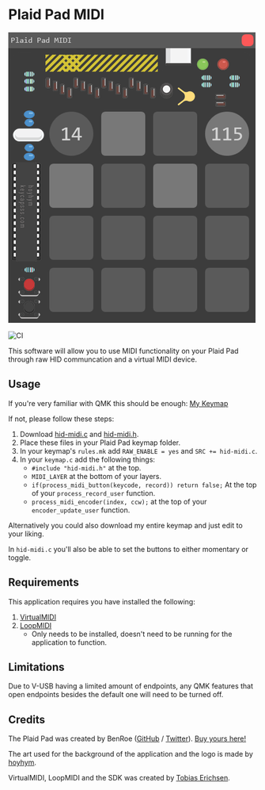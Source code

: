 # Plaid Pad MIDI
![Screenshot](images/screenshot.png)

![CI](https://github.com/mavanmanen/Plaid-Pad-MIDI/workflows/CI/badge.svg)

This software will allow you to use MIDI functionality on your Plaid Pad through raw HID communcation and a virtual MIDI device.

## Usage
If you're very familiar with QMK this should be enough: [My Keymap](https://github.com/mavanmanen/qmk_firmware/tree/master/keyboards/keycapsss/plaid_pad/keymaps/mavanmanen)

If not, please follow these steps:
1. Download [hid-midi.c](https://raw.githubusercontent.com/mavanmanen/qmk_firmware/master/keyboards/keycapsss/plaid_pad/keymaps/mavanmanen/hid-midi.c) and [hid-midi.h](https://raw.githubusercontent.com/mavanmanen/qmk_firmware/master/keyboards/keycapsss/plaid_pad/keymaps/mavanmanen/hid-midi.h).
2. Place these files in your Plaid Pad keymap folder.
3. In your keymap's `rules.mk` add `RAW_ENABLE = yes` and `SRC += hid-midi.c`.
4. In your `keymap.c` add the following things:
   - `#include "hid-midi.h"` at the top.
   - `MIDI_LAYER` at the bottom of your layers.
   - `if(process_midi_button(keycode, record)) return false;` At the top of your `process_record_user` function.
   - `process_midi_encoder(index, ccw);` at the top of your `encoder_update_user` function.

Alternatively you could also download my entire keymap and just edit to your liking.

In `hid-midi.c` you'll also be able to set the buttons to either momentary or toggle.

## Requirements
This application requires you have installed the following:
1. [VirtualMIDI](http://www.tobias-erichsen.de/software/virtualmidi.html)
2. [LoopMIDI](http://www.tobias-erichsen.de/software/loopmidi.html)
   - Only needs to be installed, doesn't need to be running for the application to function.

## Limitations 
Due to V-USB having a limited amount of endpoints, any QMK features that open endpoints besides the default one will need to be turned off.

## Credits
The Plaid Pad was created by BenRoe ([GitHub](https://github.com/BenRoe) / [Twitter](https://twitter.com/keycapsss)).
[Buy yours here!](https://keycapsss.com/diy-kits/104/plaid-pad-4x4-numpad)

The art used for the background of the application and the logo is made by [hoyhym](https://hoyhym.be).

VirtualMIDI, LoopMIDI and the SDK was created by [Tobias Erichsen](https://tobias-erichsen.de/).
